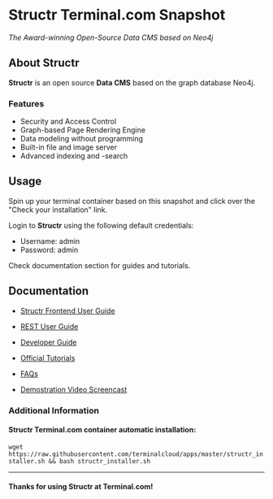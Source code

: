 # **Structr** Terminal.com Snapshot
*The Award-winning Open-Source Data CMS based on Neo4j*

## About Structr
**Structr** is an open source **Data CMS** based on the graph database Neo4j. 

### Features
- Security and Access Control
- Graph-based Page Rendering Engine
- Data modeling without programming
- Built-in file and image server
- Advanced indexing and -search


## Usage
Spin up your terminal container based on this snapshot and click over the "Check your installation" link.

Login to **Structr** using the following default credentials:
- Username: admin
- Password: admin

Check documentation section for guides and tutorials. 


## Documentation
- [Structr Frontend User Guide](http://docs.structr.org/frontend-user-guide)
- [REST User Guide](http://docs.structr.org/rest-user-guide)
- [Developer Guide](http://docs.structr.org/dev-guide)
- [Official Tutorials](http://docs.structr.org/tutorials)
- [FAQs](http://docs.structr.org/faq)

- [Demostration Video Screencast](http://vimeo.com/93482196)

### Additional Information
#### Structr Terminal.com container automatic installation:
`wget https://raw.githubusercontent.com/terminalcloud/apps/master/structr_installer.sh && bash structr_installer.sh`

---

#### Thanks for using Structr at Terminal.com!